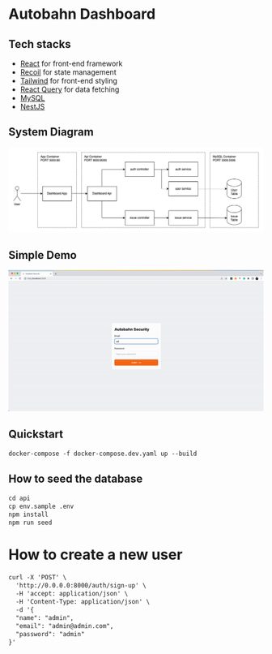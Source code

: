 # Autobahn Dashboard

## Tech stacks
- [React](https://reactjs.org/) for front-end framework
- [Recoil](https://recoiljs.org/) for state management
- [Tailwind](https://tailwindcss.com/) for front-end styling
- [React Query](https://tanstack.com/query) for data fetching
- [MySQL](https://www.mysql.com/)
- [NestJS](https://nestjs.com/)

## System Diagram
![System Diagram](/docs/system-diagram.png)

## Simple Demo
![Demo](/docs/demo.gif)

## Quickstart
```
docker-compose -f docker-compose.dev.yaml up --build
```

## How to seed the database
```
cd api
cp env.sample .env
npm install
npm run seed
```

# How to create a new user
```
curl -X 'POST' \
  'http://0.0.0.0:8000/auth/sign-up' \
  -H 'accept: application/json' \
  -H 'Content-Type: application/json' \
  -d '{
  "name": "admin",
  "email": "admin@admin.com",
  "password": "admin"
}'
```